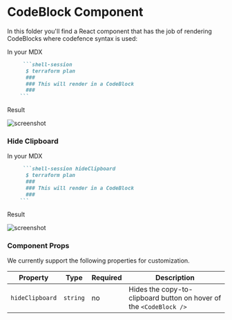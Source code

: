 # CodeBlock Component

In this folder you'll find a React component that has the job of rendering CodeBlocks where codefence syntax is used:

In your MDX

````md
     ```shell-session
      $ terraform plan
      ###
      ### This will render in a CodeBlock
      ###
    ```
````

Result

![screenshot](https://user-images.githubusercontent.com/7191639/75790695-2db77580-5d31-11ea-8a6e-83b8064fa3b1.png)

### Hide Clipboard

In your MDX

````md
     ```shell-session hideClipboard
      $ terraform plan
      ###
      ### This will render in a CodeBlock
      ###
    ```
````

Result

![screenshot](https://user-images.githubusercontent.com/7191639/75790988-8ab32b80-5d31-11ea-9bd4-06a5e2a243d4.png)

### Component Props

We currently support the following properties for customization.

| Property        | Type     | Required | Description                                                        |
| --------------- | -------- | -------- | ------------------------------------------------------------------ |
| `hideClipboard` | `string` | no       | Hides the copy-to-clipboard button on hover of the `<CodeBlock />` |
